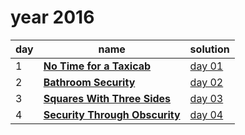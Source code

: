# year 2016

| day | name | solution |
| --- | --- | --- |
| 1 | **[No Time for a Taxicab](https://adventofcode.com/2016/day/1)** | [day 01](/aoc/src/bin/aoc2016/aoc2016_01.rs) |
| 2 | **[Bathroom Security](https://adventofcode.com/2016/day/2)** | [day 02](/aoc/src/bin/aoc2016/aoc2016_02.rs) |
| 3 | **[Squares With Three Sides](https://adventofcode.com/2016/day/3)** | [day 03](/aoc/src/bin/aoc2016/aoc2016_03.rs) |
| 4 | **[Security Through Obscurity](https://adventofcode.com/2016/day/4)** | [day 04](/aoc/src/bin/aoc2016/aoc2016_04.rs) |